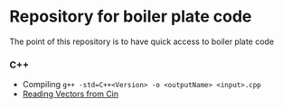 # Repository for boiler plate code
The point of this repository is to have quick access to boiler plate code

### C++
- Compiling `g++ -std=C++<Version> -o <outputName> <input>.cpp`
- [Reading Vectors from Cin](readvectors.cpp)